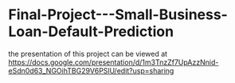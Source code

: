 # Final-Project---Small-Business-Loan-Default-Prediction
the presentation of this project can be viewed at 
https://docs.google.com/presentation/d/1m3TnzZf7UpAzzNnid-eSdn0d63_NGOihTBG29V6PSlU/edit?usp=sharing
